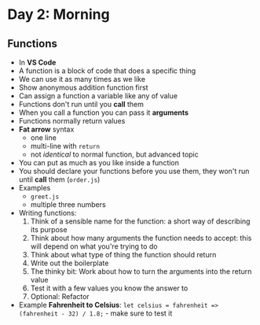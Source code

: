 # Day 2: Morning

## Functions

- In **VS Code**
- A function is a block of code that does a specific thing
- We can use it as many times as we like
- Show anonymous addition function first
- Can assign a function a variable like any of value
- Functions don't run until you **call** them
- When you call a function you can pass it **arguments**
- Functions normally return values
- **Fat arrow** syntax
    - one line
    - multi-line with `return`
    - not *identical* to normal function, but advanced topic
- You can put as much as you like inside a function
- You should declare your functions before you use them, they won't run until **call** them (`order.js`)
- Examples
    - `greet.js`
    - multiple three numbers
- Writing functions:
    1. Think of a sensible name for the function: a short way of describing its purpose
    2. Think about how many arguments the function needs to accept: this will depend on what you're trying to do
    3. Think about what type of thing the function should return
    4. Write out the boilerplate
    5. The thinky bit: Work about how to turn the arguments into the return value
    6. Test it with a few values you know the answer to
    7. Optional: Refactor
- Example **Fahrenheit to Celsius**: `let celsius = fahrenheit => (fahrenheit - 32) / 1.8;` - make sure to test it
